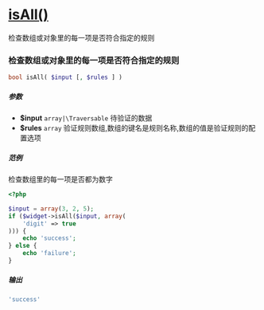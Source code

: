 [isAll()](http://twinh.github.com/widget/api/isAll)
===================================================

检查数组或对象里的每一项是否符合指定的规则

### 检查数组或对象里的每一项是否符合指定的规则
```php
bool isAll( $input [, $rules ] )
```

##### 参数
* **$input** `array|\Traversable` 待验证的数据
* **$rules** `array` 验证规则数组,数组的键名是规则名称,数组的值是验证规则的配置选项

##### 范例
检查数组里的每一项是否都为数字

```php
<?php

$input = array(3, 2, 5);
if ($widget->isAll($input, array(
    'digit' => true
))) {
    echo 'success';
} else {
    echo 'failure';
}
```
##### 输出
```php
'success'
```
